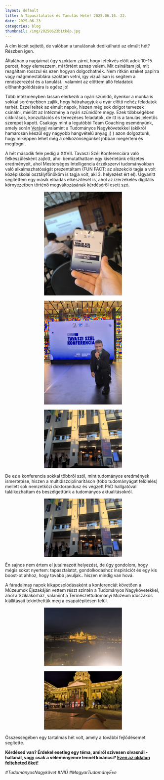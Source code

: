 ```yaml
---
layout: default
title: A Tapasztalatok és Tanulás Hete! 2025.06.16.-22.
date: 2025-06-23 
categories: blog
thumbnail: /img/20250623bitkép.jpg
---
```


A cím kicsit sejtető, de valóban a tanulásnak dedikálható az elmúlt hét?
Részben igen.

Általában a napjaimat úgy szoktam zárni, hogy lefekvés előtt adok 10-15 percet, hogy elemezzem, mi történt aznap velem. Mit csináltam jól, mit reagáltam rosszul és ezen hogyan dolgozhatnék.
Nem ritkán ezeket papírra vagy mágmnestáblára szoktam vetni, így vizuálisan is segítem a rendszerezést és a tanulást.. valamint az előttem álló feladatok előhanhgolódására is egész jó!

Több intézményben lassan elérkezik a nyári szünidő, ilyenkor a munka is sokkal serényebben zajlik, hogy hátrahagyjuk a nyár előtti nehéz feladatok terhét. Ezzel teltek az elmúlt napok, hiszen még sok dolgot tervezek csinálni, mielőtt az Intézmény a nyári szünidőre megy.
Ezek többségében cikkírásos, konzultációs és tervezéses feladatok, de itt is a tanulás jelentős szerepet kapott.
Csakúgy mint a legutóbbi Team Coaching eseményünk, amely során [Verával](https://www.linkedin.com/in/vera-czifra?originalSubdomain=hu) valamint a Tudományos Nagykövetekkel (akikről hamarosan készül egy nagyobb hangvételű anyag ;) )  azon dolgoztunk, hogy miképpen lehet még a célközönségünket jobban megérteni és megfogni.

A hét második fele pedig a XXVII. Tavaszi Szél Konferenciára való felkészülésként zajlott, ahol bemutathattam egy kísérletünk előzetes eredményeit, ahol Mesterséges Intelligencia érzékszervi tudományokban való alkalmazhatóságát prezentáltam (FUN FACT: az alszekció tagja a volt középiskolai osztályfőnököm is tagja volt, aki 3. helyezést ért el). 
Ugyanitt segítettem egy másik előadás elkészítését is, ahol az ízérzékelés digitális környezetben történő megváltozásának kérdéséről esett szó.

<p align="center">
  <img src="/img/20250623konfi1.jpg" alt="SET1" style="max-width:50%;">
</p>

<p align="center">
  <img src="/img/20250623konfi2.jpg" alt="SET1" style="max-width:50%;">
</p>

<p align="center">
  <img src="/img/20250623konfi3.jpg" alt="SET1" style="max-width:50%;">
</p>

De ez a konferencia sokkal többről szól, mint tudományos eredmények ismertetése, hiszen a multidiszciplinaritáson (több tudományágat felölelés) mellett sok nemzetközi doktorandusz és végzett PhD hallgatóval találkozhattam és beszélgettünk a tudományos aktualitásokról.

<p align="center">
  <img src="/img/20250623konfi3.jpg" alt="SET1" style="max-width:50%;">
</p>

Én sajnos nem értem el jutalmazott helyezést, de úgy gondolom, hogy mégis sokat nyertem: tapasztalatot, gondolkodáshoz inspirációt és egy kis boost-ot ahhoz, hogy tovább javuljak.. hiszen mindig van hová.

A fáradalmas napok kikapcsolódásaként a konferenciát követően a Múzeumok Éjszakáján vettem részt szintén a Tudományos Nagykövetekkel, ahol a Sziklakórház, valamint a Természettudományi Múzeum időszakos kiállításait tekinthettük meg a csapatépítésen felül. 

<p align="center">
  <img src="/img/20250623MUZEJ.jpg" alt="SET1" style="max-width:50%;">
</p>

<p align="center">
  <img src="/img/20250623Muzej2.jpg" alt="SET1" style="max-width:50%;">
</p>

Összességében egy tartalmas hét volt, amely a további fejlődésemet segítette. 

**Kérdésed van? Érdekel esetleg egy téma, amiről szívesen olvasnál - hallanál, vagy csak a véleményemre lennél kiváncsi? [Ezen az oldalon felteheted őket!](https://www.facebook.com/profile.php?id=61575576670042)**

*#TudományosNagykövet #NIÜ #MagyarTudományÉve*


